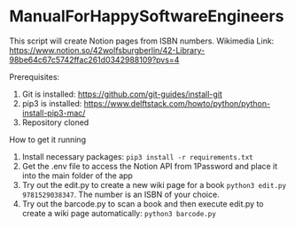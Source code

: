 # ManualForHappySoftwareEngineers

This script will create Notion pages from ISBN numbers. 
Wikimedia Link: https://www.notion.so/42wolfsburgberlin/42-Library-98be64c67c5742ffac261d0342988109?pvs=4

Prerequisites:
1. Git is installed: https://github.com/git-guides/install-git
2. pip3 is installed: https://www.delftstack.com/howto/python/python-install-pip3-mac/
3. Repository cloned

How to get it running
1. Install necessary packages: `pip3 install -r requirements.txt`
2. Get the .env file to access the Notion API from 1Password and place it into the main folder of the app
3. Try out the edit.py to create a new wiki page for a book `python3 edit.py 9781529038347`. The number is an ISBN of your choice.
4. Try out the barcode.py to scan a book and then execute edit.py to create a wiki page automatically: `python3 barcode.py`
